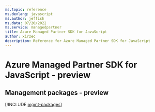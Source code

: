 ```yaml
---
ms.topic: reference
ms.devlang: javascript
ms.author: jeffish
ms.data: 07/20/2022
ms.service: managedpartner
title: Azure Managed Partner SDK for JavaScript
author: xirzec
description: Reference for Azure Managed Partner SDK for JavaScript
---
```

# Azure Managed Partner SDK for JavaScript - preview

## Management packages - preview
[!INCLUDE [mgmt-packages](managed-partner-mgmt-index.md)]
